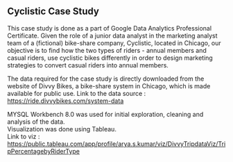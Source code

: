 ## Cyclistic Case Study
This case study is done as a part of Google Data Analytics Professional Certificate. Given the role of a junior data analyst in the marketing analyst team of a (fictional) bike-share company, Cyclistic, located in Chicago, our objective is to find how the two types of riders - annual members and casual riders, use cyclistic bikes differently in order to design marketing strategies to convert casual riders into annual members.


The data required for the case study is directly downloaded from the website of Divvy Bikes, a bike-share system in Chicago, which is made available for public use.
Link to the data source : https://ride.divvybikes.com/system-data


MYSQL Workbench 8.0 was used for initial exploration, cleaning and analysis of the data.  
Visualization was done using Tableau.  
Link to viz : https://public.tableau.com/app/profile/arya.s.kumar/viz/DivvyTripdataViz/TripPercentagebyRiderType
